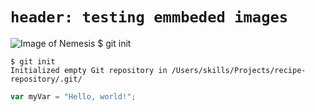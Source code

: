 # <h1>`header: testing emmbeded images`
![Image of Nemesis](https://octodex.github.com/images/herme-t-crabb.png)
$ git init

```
$ git init
Initialized empty Git repository in /Users/skills/Projects/recipe-repository/.git/
```
``` javascript
var myVar = "Hello, world!";
```
